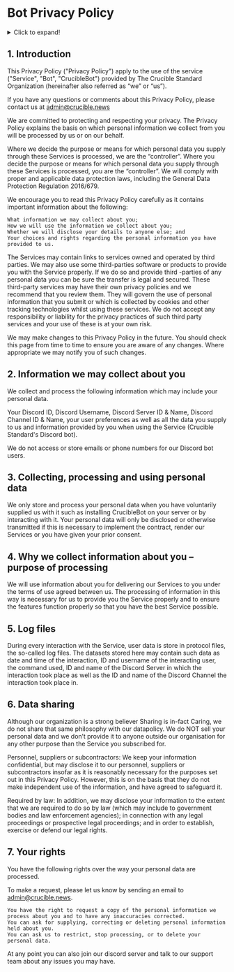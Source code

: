 # Bot Privacy Policy


<details>
  <summary>Click to expand!</summary>

  <h2>Table of Contents</h2>
    
    <ol>
        <li><a href="#introduction">Introduction</a></li>
        <li><a href="#information">Information we may collect about you</a></li>
        <li><a href="#collecting">Collecting, processing and using personal data</a></li>
        <li><a href="#processing">Why we collect information about you – purpose of processing</a></li>
        <li><a href="#logs">Log files</a></li>
        <li><a href="#sharing">Data sharing</a></li>
    </ol>
</details>

<h2 id="Introduction">1. Introduction</h2>

This Privacy Policy ("Privacy Policy") apply to the use of the service ("Service", "Bot", "CrucibleBot") provided by The Crucible Standard Organization (hereinafter also referred as “we” or “us”).

If you have any questions or comments about this Privacy Policy, please contact us at [admin@crucible.news](mailto:admin@crucible.news)

We are committed to protecting and respecting your privacy. The Privacy Policy explains the basis on which personal information we collect from you will be processed by us or on our behalf.

Where we decide the purpose or means for which personal data you supply through these Services is processed, we are the “controller”. Where you decide the purpose or means for which personal data you supply through these Services is processed, you are the “controller”. We will comply with proper and applicable data protection laws, including the General Data Protection Regulation 2016/679. 

We encourage you to read this Privacy Policy carefully as it contains important information about the following:

    What information we may collect about you;
    How we will use the information we collect about you;
    Whether we will disclose your details to anyone else; and
    Your choices and rights regarding the personal information you have provided to us.

The Services may contain links to services owned and operated by third parties. We may also use some third-parties software or products to provide you with the Service properly. If we do so and provide third -parties of any personal data you can be sure the transfer is legal and secured. These third-party services may have their own privacy policies and we recommend that you review them. They will govern the use of personal information that you submit or which is collected by cookies and other tracking technologies whilst using these services. We do not accept any responsibility or liability for the privacy practices of such third party services and your use of these is at your own risk.

We may make changes to this Privacy Policy in the future. You should check this page from time to time to ensure you are aware of any changes. Where appropriate we may notify you of such changes.

<h2 id="information">2. Information we may collect about you</h2>

We collect and process the following information which may include your personal data.

Your Discord ID, Discord Username, Discord Server ID & Name, Discord Channel ID & Name, your user preferences as well as all the data you supply to us and information provided by you when using the Service (Crucible Standard's Discord bot).

We do not access or store emails or phone numbers for our Discord bot users.

<h2 id="collecting">3. Collecting, processing and using personal data</h2>

We only store and process your personal data when you have voluntarily supplied us with it such as installing CrucibleBot on your server or by interacting with it. Your personal data will only be disclosed or otherwise transmitted if this is necessary to implement the contract, render our Services or you have given your prior consent.

<h2 id="processing">4. Why we collect information about you – purpose of processing</h2>

We will use information about you for delivering our Services to you under the terms of use agreed between us. The processing of information in this way is necessary for us to provide you the Service properly and to ensure the features function properly so that you have the best Service possible.

<h2 id="logs">5. Log files</h2>

During every interaction with the Service, user data is store in protocol files, the so-called log files. The datasets stored here may contain such data as date and time of the interaction, ID and username of the interacting user, the command used, ID and name of the Discord Server in which the interaction took place as well as the ID and name of the Discord Channel the interaction took place in.

<h2 id="sharing">6. Data sharing</h2>

Although our organization is a strong believer Sharing is in-fact Caring, we do not share that same philosophy with our datapolicy. We do NOT sell your personal data and we don’t provide it to anyone outside our organisation for any other purpose than the Service you subscribed for.

Personnel, suppliers or subcontractors: We keep your information confidential, but may disclose it to our personnel, suppliers or subcontractors insofar as it is reasonably necessary for the purposes set out in this Privacy Policy. However, this is on the basis that they do not make independent use of the information, and have agreed to safeguard it.

Required by law: In addition, we may disclose your information to the extent that we are required to do so by law (which may include to government bodies and law enforcement agencies); in connection with any legal proceedings or prospective legal proceedings; and in order to establish, exercise or defend our legal rights.

<h2 id="rights">7. Your rights</h2>

You have the following rights over the way your personal data are processed.

To make a request, please let us know by sending an email to [admin@crucible.news](mailto:admin@crucible.news).

    You have the right to request a copy of the personal information we process about you and to have any inaccuracies corrected.
    You can ask for supplying, correcting or deleting personal information held about you.
    You can ask us to restrict, stop processing, or to delete your personal data.
    
    
At any point you can also join our discord server and talk to our support team about any issues you may have. 



